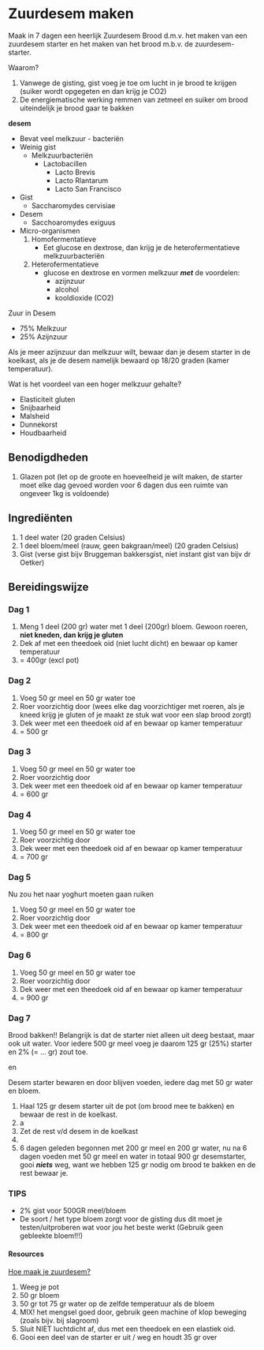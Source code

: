 # Zuurdesem maken

Maak in 7 dagen een heerlijk Zuurdesem Brood d.m.v. het maken van een zuurdesem starter en het maken van het brood m.b.v. de zuurdesem-starter.

Waarom?

1. Vanwege de gisting, gist voeg je toe om lucht in je brood te krijgen (suiker wordt opgegeten en dan krijg je CO2)
2. De energiematische werking remmen van zetmeel en suiker om brood uiteindelijk je brood gaar te bakken

**desem**

- Bevat veel melkzuur - bacteriën
- Weinig gist
  - Melkzuurbacteriën
    - Lactobacillen
      - Lacto Brevis
      - Lacto Rlantarum
      - Lacto San Francisco
- Gist
  - Saccharomydes cervisiae
- Desem
  - Sacchoaromydes exiguus
- Micro-organismen
  1. Homofermentatieve
        - Eet glucose en dextrose, dan krijg je de heterofermentatieve melkzuurbacteriën
  2. Heterofermentatieve
        - glucose en dextrose en vormen melkzuur ***met*** de voordelen:
          - azijnzuur
          - alcohol
          - kooldioxide (CO2)


Zuur in Desem
- 75% Melkzuur
- 25% Azijnzuur

Als je meer azijnzuur dan melkzuur wilt, bewaar dan je desem starter in de koelkast, als je de desem namelijk bewaard op 18/20 graden (kamer temperatuur).

Wat is het voordeel van een hoger melkzuur gehalte?

- Elasticiteit gluten
- Snijbaarheid
- Malsheid
- Dunnekorst
- Houdbaarheid

## Benodigdheden

1. Glazen pot (let op de groote en hoeveelheid je wilt maken, de starter moet elke dag gevoed worden voor 6 dagen dus een ruimte van ongeveer 1kg is voldoende)

## Ingrediënten

1. 1 deel water (20 graden Celsius)
2. 1 deel bloem/meel (rauw, geen bakgraan/meel) (20 graden Celsius)
3. Gist (verse gist bijv Bruggeman bakkersgist, niet instant gist van bijv dr Oetker)


## Bereidingswijze

### Dag 1

1. Meng 1 deel (200 gr) water met 1 deel (200gr) bloem. Gewoon roeren, **niet kneden, dan krijg je gluten**
2. Dek af met een theedoek oid (niet lucht dicht) en bewaar op kamer temperatuur
3. = 400gr (excl pot)

### Dag 2

1. Voeg 50 gr meel en 50 gr water toe
2. Roer voorzichtig door (wees elke dag voorzichtiger met roeren, als je kneed krijg je gluten of je maakt ze stuk wat voor een slap brood zorgt)
3. Dek weer met een theedoek oid af en bewaar op kamer temperatuur
4. = 500 gr

### Dag 3

1. Voeg 50 gr meel en 50 gr water toe
2. Roer voorzichtig door
3. Dek weer met een theedoek oid af en bewaar op kamer temperatuur
4. = 600 gr

### Dag 4

1. Voeg 50 gr meel en 50 gr water toe
2. Roer voorzichtig door
3. Dek weer met een theedoek oid af en bewaar op kamer temperatuur
4. = 700 gr

### Dag 5

Nu zou het naar yoghurt moeten gaan ruiken

1. Voeg 50 gr meel en 50 gr water toe
2. Roer voorzichtig door
3. Dek weer met een theedoek oid af en bewaar op kamer temperatuur
4. = 800 gr

### Dag 6

1. Voeg 50 gr meel en 50 gr water toe
2. Roer voorzichtig door
3. Dek weer met een theedoek oid af en bewaar op kamer temperatuur
4. = 900 gr

### Dag 7

Brood bakken!!
Belangrijk is dat de starter niet alleen uit deeg bestaat, maar ook uit water. Voor iedere 500 gr meel voeg je daarom 125 gr (25%) starter en 2% (= ... gr) zout toe.

en

Desem starter bewaren en door blijven voeden, iedere dag met 50 gr water en bloem.

1. Haal 125 gr desem starter uit de pot (om brood mee te bakken) en bewaar de rest in de koelkast.
2. a
3. Zet de rest v/d desem in de koelkast
4. 
5. 6 dagen geleden begonnen met 200 gr meel en 200 gr water, nu na 6 dagen voeden met 50 gr meel en water in totaal 900 gr desemstarter, gooi ***niets*** weg, want we hebben 125 gr nodig om brood te bakken en de rest bewaar je.

### TIPS

- 2% gist voor 500GR meel/bloem
- De soort / het type bloem zorgt voor de gisting dus dit moet je testen/uitproberen wat voor jou het beste werkt (Gebruik geen gebleekte bloem!!!)

#### Resources

[Hoe maak je zuurdesem?](https://youtu.be/6VH7GXmFZJU)





1. Weeg je pot
2. 50 gr bloem
3. 50 gr tot 75 gr water op de zelfde temperatuur als de bloem
4. MIX! het mengsel goed door, gebruik geen machine of klop beweging (zoals bijv. bij slagroom)
5. Sluit NIET luchtdicht af, dus met een theedoek en een elastiek oid.
6. Gooi een deel van de starter er uit / weg en houdt 35 gr over  